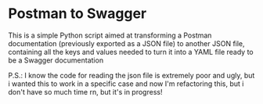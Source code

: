 # Postman to Swagger

This is a simple Python script aimed at transforming a Postman
documentation (previously exported as a JSON file) to another JSON file,
containing all the keys and values needed to turn it into a YAML file
ready to be a Swagger documentation

P.S.: I know the code for reading the json file is extremely poor and ugly, but i wanted this to work in a specific case and now I'm refactoring this, but i don't have so much time rn, but it's in progress!
